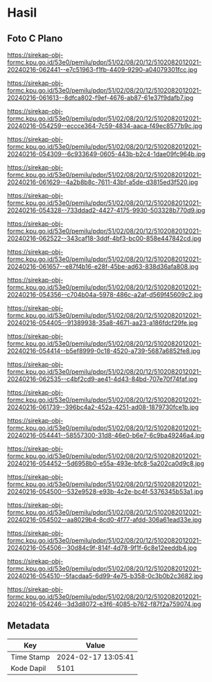 # Hasil

## Foto C Plano

https://sirekap-obj-formc.kpu.go.id/53e0/pemilu/pdpr/51/02/08/20/12/5102082012021-20240216-062441--e7c51963-f1fb-4409-9290-a04079301fcc.jpg

https://sirekap-obj-formc.kpu.go.id/53e0/pemilu/pdpr/51/02/08/20/12/5102082012021-20240216-061613--8dfca802-f9ef-4676-ab87-61e37f9dafb7.jpg

https://sirekap-obj-formc.kpu.go.id/53e0/pemilu/pdpr/51/02/08/20/12/5102082012021-20240216-054259--eccce364-7c59-4834-aaca-f49ec8577b9c.jpg

https://sirekap-obj-formc.kpu.go.id/53e0/pemilu/pdpr/51/02/08/20/12/5102082012021-20240216-054309--6c933649-0605-443b-b2c4-1dae09fc964b.jpg

https://sirekap-obj-formc.kpu.go.id/53e0/pemilu/pdpr/51/02/08/20/12/5102082012021-20240216-061629--4a2b8b8c-7611-43bf-a5de-d3815ed3f520.jpg

https://sirekap-obj-formc.kpu.go.id/53e0/pemilu/pdpr/51/02/08/20/12/5102082012021-20240216-054328--733ddad2-4427-4175-9930-503328b770d9.jpg

https://sirekap-obj-formc.kpu.go.id/53e0/pemilu/pdpr/51/02/08/20/12/5102082012021-20240216-062522--343caf18-3ddf-4bf3-bc00-858e447842cd.jpg

https://sirekap-obj-formc.kpu.go.id/53e0/pemilu/pdpr/51/02/08/20/12/5102082012021-20240216-061657--e87f4b16-e28f-45be-ad63-838d36afa808.jpg

https://sirekap-obj-formc.kpu.go.id/53e0/pemilu/pdpr/51/02/08/20/12/5102082012021-20240216-054356--c704b04a-5978-486c-a2af-d569f45609c2.jpg

https://sirekap-obj-formc.kpu.go.id/53e0/pemilu/pdpr/51/02/08/20/12/5102082012021-20240216-054405--91389938-35a8-4671-aa23-a186fdcf29fe.jpg

https://sirekap-obj-formc.kpu.go.id/53e0/pemilu/pdpr/51/02/08/20/12/5102082012021-20240216-054414--b5ef8999-0c18-4520-a739-5687a6852fe8.jpg

https://sirekap-obj-formc.kpu.go.id/53e0/pemilu/pdpr/51/02/08/20/12/5102082012021-20240216-062535--c4bf2cd9-ae41-4d43-84bd-707e70f74faf.jpg

https://sirekap-obj-formc.kpu.go.id/53e0/pemilu/pdpr/51/02/08/20/12/5102082012021-20240216-061739--396bc4a2-452a-4251-ad08-1879730fce1b.jpg

https://sirekap-obj-formc.kpu.go.id/53e0/pemilu/pdpr/51/02/08/20/12/5102082012021-20240216-054441--58557300-31d8-46e0-b6e7-6c9ba49246a4.jpg

https://sirekap-obj-formc.kpu.go.id/53e0/pemilu/pdpr/51/02/08/20/12/5102082012021-20240216-054452--5d6958b0-e55a-493e-bfc8-5a202ca0d9c8.jpg

https://sirekap-obj-formc.kpu.go.id/53e0/pemilu/pdpr/51/02/08/20/12/5102082012021-20240216-054500--532e9528-e93b-4c2e-bc4f-5376345b53a1.jpg

https://sirekap-obj-formc.kpu.go.id/53e0/pemilu/pdpr/51/02/08/20/12/5102082012021-20240216-054502--aa8029b4-8cd0-4f77-afdd-306a61ead33e.jpg

https://sirekap-obj-formc.kpu.go.id/53e0/pemilu/pdpr/51/02/08/20/12/5102082012021-20240216-054506--30d84c9f-814f-4d78-9f1f-6c8e12eeddb4.jpg

https://sirekap-obj-formc.kpu.go.id/53e0/pemilu/pdpr/51/02/08/20/12/5102082012021-20240216-054510--5facdaa5-6d99-4e75-b358-0c3b0b2c3682.jpg

https://sirekap-obj-formc.kpu.go.id/53e0/pemilu/pdpr/51/02/08/20/12/5102082012021-20240216-054246--3d3d8072-e3f6-4085-b762-f87f2a759074.jpg


## Metadata

| Key        | Value               |
| ---------- | ------------------- |
| Time Stamp | 2024-02-17 13:05:41 |
| Kode Dapil | 5101                |



